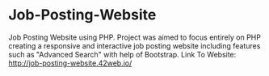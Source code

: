 # Job-Posting-Website
Job Posting Website using PHP. Project was aimed to focus entirely on PHP creating a responsive and interactive job posting website including features such as "Advanced Search" with help of Bootstrap.
Link To Website: 
http://job-posting-website.42web.io/
